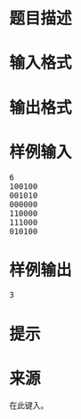 

# 题目描述



# 输入格式



# 输出格式



# 样例输入


<pre>6
100100
001010
000000
110000
111000
010100
</pre>

# 样例输出


<pre>3
</pre>

# 提示



# 来源


<p>
在此键入。
</p>
